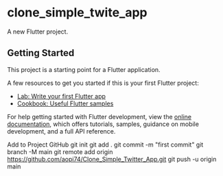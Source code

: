 # clone_simple_twite_app

A new Flutter project.

## Getting Started

This project is a starting point for a Flutter application.

A few resources to get you started if this is your first Flutter project:

- [Lab: Write your first Flutter app](https://docs.flutter.dev/get-started/codelab)
- [Cookbook: Useful Flutter samples](https://docs.flutter.dev/cookbook)

For help getting started with Flutter development, view the
[online documentation](https://docs.flutter.dev/), which offers tutorials,
samples, guidance on mobile development, and a full API reference.

Add to Project GitHub
git init
git add .
git commit -m "first commit"
git branch -M main
git remote add origin https://github.com/aopi74/Clone_Simple_Twitter_App.git
git push -u origin main
